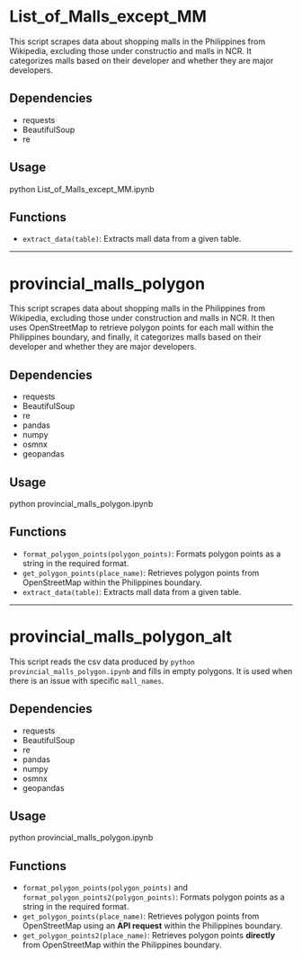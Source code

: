 List_of_Malls_except_MM
=======================

This script scrapes data about shopping malls in the Philippines from Wikipedia, excluding those under constructio and malls in NCR. It categorizes malls based on their developer and whether they are major developers.

Dependencies
------------
- requests
- BeautifulSoup
- re

Usage
-----
python List_of_Malls_except_MM.ipynb

Functions
---------
- `extract_data(table)`: Extracts mall data from a given table.

------------------------------------------------------------------------------------------------------------

provincial_malls_polygon
=========================

This script scrapes data about shopping malls in the Philippines from Wikipedia, excluding those under construction and malls in NCR. It then uses OpenStreetMap to retrieve polygon points for each mall within the Philippines boundary, and finally, it categorizes malls based on their developer and whether they are major developers.

Dependencies
------------
- requests
- BeautifulSoup
- re
- pandas
- numpy
- osmnx
- geopandas

Usage
-----
python provincial_malls_polygon.ipynb

Functions
---------
- `format_polygon_points(polygon_points)`: Formats polygon points as a string in the required format.
- `get_polygon_points(place_name)`: Retrieves polygon points from OpenStreetMap within the Philippines boundary.
- `extract_data(table)`: Extracts mall data from a given table.

------------------------------------------------------------------------------------------------------------

provincial_malls_polygon_alt
=========================

This script reads the csv data produced by `python provincial_malls_polygon.ipynb` and fills in empty polygons. It is used when there is an issue with specific `mall_names`.

Dependencies
------------
- requests
- BeautifulSoup
- re
- pandas
- numpy
- osmnx
- geopandas

Usage
-----
python provincial_malls_polygon.ipynb

Functions
---------
- `format_polygon_points(polygon_points)` and `format_polygon_points2(polygon_points)`: Formats polygon points as a string in the required format.
- `get_polygon_points(place_name)`: Retrieves polygon points from OpenStreetMap using an **API request** within the Philippines boundary.
- `get_polygon_points2(place_name)`: Retrieves polygon points **directly** from OpenStreetMap within the Philippines boundary.